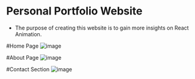 # Personal Portfolio Website

- The purpose of creating this website is to gain more insights on React Animation.

#Home Page 
![image](https://user-images.githubusercontent.com/85840174/208728333-9e7ee625-fb0f-4d26-9893-e736d93c7baa.png)

#About Page
![image](https://user-images.githubusercontent.com/85840174/208728433-a8b07dbc-41b2-4acd-aced-440467723ab6.png)

#Contact Section
![image](https://user-images.githubusercontent.com/85840174/208728558-6632b0e4-d51a-426d-991f-299159321a66.png)
